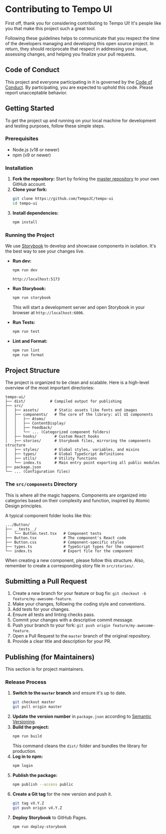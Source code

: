 # Contributing to Tempo UI

First off, thank you for considering contributing to Tempo UI! It's people like you that make this project such a great tool.

Following these guidelines helps to communicate that you respect the time of the developers managing and developing this open source project. In return, they should reciprocate that respect in addressing your issue, assessing changes, and helping you finalize your pull requests.

## Code of Conduct

This project and everyone participating in it is governed by the [Code of Conduct](CODE_OF_CONDUCT.md). By participating, you are expected to uphold this code. Please report unacceptable behavior.

## Getting Started

To get the project up and running on your local machine for development and testing purposes, follow these simple steps.

### Prerequisites

- Node.js (v18 or newer)
- npm (v9 or newer)

### Installation

1.  **Fork the repository:** Start by forking the [master repository](https://github.com/TempoJC/tempo-ui) to your own GitHub account.
2.  **Clone your fork:**
    ```bash
    git clone https://github.com/TempoJC/tempo-ui
    cd tempo-ui
    ```
3.  **Install dependencies:**
    ```bash
    npm install
    ```

### Running the Project

We use [Storybook](https://storybook.js.org/) to develop and showcase components in isolation. It's the best way to see your changes live.

- **Run dev:**

  ```bash
  npm run dev
  ```

  `http://localhost:5173`

- **Run Storybook:**

  ```bash
  npm run storybook
  ```

  This will start a development server and open Storybook in your browser at `http://localhost:6006`.

- **Run Tests:**

  ```bash
  npm run test
  ```

- **Lint and Format:**
  ```bash
  npm run lint
  npm run format
  ```

## Project Structure

The project is organized to be clean and scalable. Here is a high-level overview of the most important directories:

```
tempo-ui/
├── dist/           # Compiled output for publishing
├── src/
│   ├── assets/       # Static assets like fonts and images
│   ├── components/   # The core of the library: all UI components
│   │   ├── Atoms/
│   │   ├── ContentDisplay/
│   │   ├── Feedback/
│   │   └── ... (Categorized component folders)
│   ├── hooks/        # Custom React hooks
│   ├── stories/      # Storybook files, mirroring the components structure
│   ├── styles/       # Global styles, variables, and mixins
│   ├── types/        # Global TypeScript definitions
│   ├── utils/        # Utility functions
│   └── index.ts      # Main entry point exporting all public modules
├── package.json
└── ... (Configuration files)
```

### The `src/components` Directory

This is where all the magic happens. Components are organized into categories based on their complexity and function, inspired by Atomic Design principles.

A typical component folder looks like this:

```
.../Button/
├── __tests__/
│   └── Button.test.tsx   # Component tests
├── Button.tsx            # The component's React code
├── Button.css            # Component-specific styles
├── types.ts              # TypeScript types for the component
└── index.ts              # Export file for the component
```

When creating a new component, please follow this structure. Also, remember to create a corresponding story file in `src/stories/`.

## Submitting a Pull Request

1.  Create a new branch for your feature or bug fix: `git checkout -b feature/my-awesome-feature`.
2.  Make your changes, following the coding style and conventions.
3.  Add tests for your changes.
4.  Ensure all tests and linting checks pass.
5.  Commit your changes with a descriptive commit message.
6.  Push your branch to your fork: `git push origin feature/my-awesome-feature`.
7.  Open a Pull Request to the `master` branch of the original repository.
8.  Provide a clear title and description for your PR.

## Publishing (for Maintainers)

This section is for project maintainers.

### Release Process

1.  **Switch to the `master` branch** and ensure it's up to date.
    ```bash
    git checkout master
    git pull origin master
    ```
2.  **Update the version number** in `package.json` according to [Semantic Versioning](https://semver.org/).
3.  **Build the project:**
    ```bash
    npm run build
    ```
    This command cleans the `dist/` folder and bundles the library for production.
4.  **Log in to npm:**
    ```bash
    npm login
    ```
5.  **Publish the package:**
    ```bash
    npm publish --access public
    ```
6.  **Create a Git tag** for the new version and push it.
    ```bash
    git tag vX.Y.Z
    git push origin vX.Y.Z
    ```
7.  **Deploy Storybook** to GitHub Pages.
    ```bash
    npm run deploy-storybook
    ```
